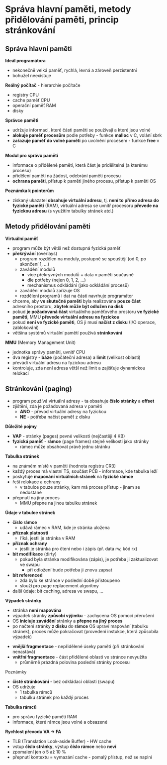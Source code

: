 # Správa hlavní paměti, metody přidělování paměti, princip stránkování

## Správa hlavní paměti

**Ideál programátora**
- nekonečně velká paměť, rychlá, levná a zároveň perzistentní
- bohužel neexistuje

**Reálný počítač** - hierarchie počítače
- registry CPU
- cache paměť CPU
- operační paměť RAM
- disky

**Správce paměti**
- udržuje informaci, které části paměti se používají a které jsou volné
- **alokuje paměť procesům** podle potřeby - funkce **malloc** v C, volání sbrk
- **zařazuje paměť do volné paměti** po uvolnění procesem - funkce **free** v C

**Modul pro správu paměti**
- informace o přidělené paměti, která část je pridělitelná (a kterému procesu)
- přidělení paměti na žádost, odebrání paměti procesu
- **ochrana paměti**, přístup k paměti jiného procesu, přístup k paměti OS

**Poznámka k pointerům**
- získaný ukazatel **obsahuje virtuální adresu**, tj. **není to přímo adresa do fyzické paměti** (RAM), virtuální adresa se uvnitř procesoru **převede na fyzickou adresu** (s využitím tabulky stránek atd.)

## Metody přidělování paměti

**Virtuální paměť**
- program může být větší než dostupná fyzická paměť
- **překrývání** (overlays)
	- program rozdělen na moduly, postupně se spouštějí (od 0, po skončení 1, ...)
	- zavádění modulů
		- více překryvných modulů + data v paměti současně
		- dle potřeby (nejen 0, 1, 2, ...)
		- mechanismus odkládání (jako odkládání procesů)
	- zavádění modulů zařizuje OS
	- rozdělení programů i dat na části navrhuje programátor
- chceme, aby **ve skutečné paměti** byla realizována **pouze část** adresního prostoru, **zbytek může být odložen na disk**
- pokud **je požadovaná část** virtuálního paměťového prostoru **ve fyzické paměti**, MMU **převede virtuální adresu na fyzickou**
- pokud **není ve fyzické paměti**, OS ji musí **načíst z disku** (I/O operace, zablokování)
- většina systémů virtuální pamětí používá **stránkování**

**MMU** (Memory Management Unit)
- jednotka správy paměti, uvnitř CPU
- dva registry - **báze** (počáteční adresa) a **limit** (velikost oblasti)
- převádí virtuální adresu na fyzickou adresu
- kontroluje, zda není adresa větší než limit a zajišťuje dynamickou relokaci

## Stránkování (paging)

- program používá virtuální adresy - ta obsahuje **číslo stránky** a **offset**
- zjištění, zda je požadovaná adresa v paměti
	- **ANO** - převod virtuální adresy na fyzickou
	- **NE** - potřeba načíst paměť z disku

**Důležité pojmy**
- **VAP** - stránky (pages) pevné velikosti (nejčastěji 4 KB)
- **fyzická paměť** - **rámce** (page frames) stejné velikosti jako stránky
	- rámec může obsahovat právě jednu stránku

**Tabulka stránek**
- na známém místě v paměti (hodnota registru CR3)
- každý proces má vlastní TS, součást PCB - informace, kde tabulka leží
- poskytuje **mapování virtuálních stránek** na **fyzické rámce**
- řeší relokace a ochrany
	- v tabulce pouze stránky, kam má proces přístup - jinam se nedostane
- přepnutí na jiný proces
	- MMU přepne na jinou tabulku stránek

**Údaje v tabulce stránek**
- **číslo rámce**
	- udává rámec v RAM, kde je stránka uložena
- **příznak platnosti**
	- říká, jestli je stránka v RAM
- **příznak ochrany**
	- jestli je stránka pro čtení nebo i zápis (př. data rw, kód rx)
- **bit modifikace** (dirty)
	- pokud byla stránka modifikována (zápis), je potřeba ji zaktualizovat ve swapu
		- při odložení bude potřeba ji znovu zapsat
- **bit referenced**
	- zda bylo ke stránce v poslední době přistoupeno
	- slouží pro page replacement algoritmy
- další údaje: bit caching, adresa ve swapu, ...

**Výpadek stránky**
- stránka **není mapována**
- výpadek stránky **způsobí výjimku** - zachycena OS pomocí přerušení
- OS **iniciuje zavádění** stránky a **přepne na jiný proces**
- po načtení stránky **z disku** do **rámce** OS upraví mapování (tabulku stránek), proces může pokračovat (provedení instukce, která způsobila výpadek)
+ **vnější fragmentace** - nepřidělené úseky paměti (při stránkování nenastává)
+ **vnitřní fragmentace** - část přidělené oblasti ve stránce nevyužita
	- průměrně prázdná polovina poslední stránky procesu

Poznámky
- **čisté stránkování** - bez odkládací oblasti (swapu)
- OS udržuje
	- 1 tabulka rámců
	- tabulku stránek pro každý proces

**Tabulka rámců**
- pro správu fyzické paměti RAM
- informace, které rámce jsou volné a obsazené

**Rychlost převodu VA -> FA**
- TLB (Translation Look-aside Buffer) - HW cache
- vstup **číslo stránky**, výstup **číslo rámce** nebo **neví**
- zpomalení jen o 5 až 10 %
- přepnutí kontextu = vymazání cache - pomalý přístup, než se naplní